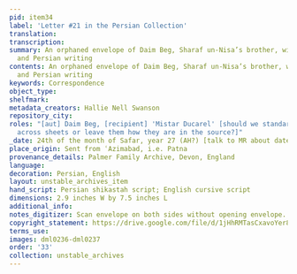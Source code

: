 ```yaml
---
pid: item34
label: 'Letter #21 in the Persian Collection'
translation:
transcription:
summary: An orphaned envelope of Daim Beg, Sharaf un-Nisa’s brother, with both English
  and Persian writing
contents: An orphaned envelope of Daim Beg, Sharaf un-Nisa’s brother, with both English
  and Persian writing
keywords: Correspondence
object_type:
shelfmark:
metadata_creators: Hallie Nell Swanson
repository_city:
roles: "[aut] Daim Beg, [recipient] 'Mistar Ducarel' [should we standardise names/titles
  across sheets or leave them how they are in the source?]"
_date: 24th of the month of Safar, year 27 (AH?) [talk to MR about dates and conversions]
place_origin: Sent from ʿAzimabad, i.e. Patna
provenance_details: Palmer Family Archive, Devon, England
language:
decoration: Persian, English
layout: unstable_archives_item
hand_script: Persian shikastah script; English cursive script
dimensions: 2.9 inches W by 7.5 inches L
additional_info:
notes_digitizer: Scan envelope on both sides without opening envelope.
copyright_statement: https://drive.google.com/file/d/1jHhRMTasCxavoYer89Wn8_Xn65nL0sW0/view?usp=sharing
terms_use:
images: dml0236-dml0237
order: '33'
collection: unstable_archives
---
```

